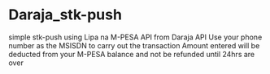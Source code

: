 # Daraja_stk-push
 simple stk-push using Lipa na M-PESA API from Daraja API
 Use your phone number as the MSISDN to carry out the transaction
 Amount entered will be deducted from your M-PESA balance and not be refunded until 24hrs are over
